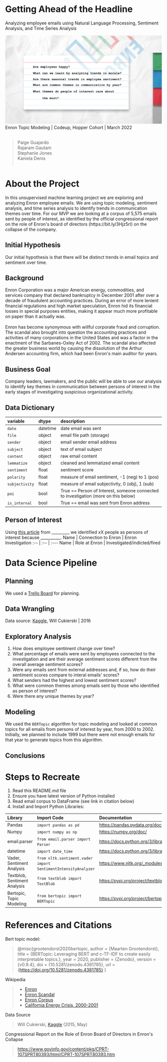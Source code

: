 # Getting Ahead of the Headline 
Analyzing employee emails using Natural Language Processing, Sentiment Analysis, and Time Series Analysis<br>

![](00_Stephanie/images/project_teaser.png)
Enron Topic Modeling | Codeup, Hopper Cohort | March 2022<br><br>
>Paige Guajardo<br>
Rajaram Gautam<br>
Stephanie Jones<br>
Kaniela Denis<br><br>


# About the Project
<p>In this unsupervised machine learning project we are exploring and analyzing Enron employee emails. We are using topic modeling, sentiment analysis, and time series analysis to identify trends in communication themes over time. For our MVP we are looking at a corpus of 5,575 emails sent by people of interest, as identified by the official congressional report on the role of Enron's board of directors (https://bit.ly/3Hjz5rI) on the collapse of the company. 

## Initial Hypothesis
Our initial hypothesis is that there will be distinct trends in email topics and sentiment over time. 

## Background
Enron Corporation was a major American energy, commodities, and services company that declared bankruptcy in December 2001 after over a decade of fraudulent accounting practices. During an error of more lenient financial regulations and high market speculation, Enron hid its financial losses in special purposes entities, making it appear much more profitable on paper than it actually was.
<br><br>
Enron has become synonymous with willful corporate fraud and corruption. The scandal also brought into question the accounting practices and activities of many corporations in the United States and was a factor in the enactment of the Sarbanes-Oxley Act of 2002. The scandal also affected the greater business world by causing the dissolution of the Arthur Andersen accounting firm, which had been Enron's main auditor for years.

## Business Goal
Company leaders, lawmakers, and the public will be able to use our analysis to identify key themes in communication between persons of interest in the early stages of investigating suspicious organizational activity. 

## Data Dictionary
variable | dtype | description
:-- | :-- | :--
`date` | datetime | date email was sent
`file` | object | email file path (storage)
`sender` | object | email sender email address
`subject` | object | text of email subject
`content` | object | raw email content
`lemmatize` | object | cleaned and lemmatized email content
`sentiment` | float | sentiment score
`polarity` | float | measure of email sentiment, -1 (neg) to 1 (pos)
`subjectivity` | float | measure of email subjectivity, 0 (obj), 1 (sub)
`poi` | bool | True == Person of Interest, someone connected to investigation (more on this below)
`is_internal` | bool | True == email was sent from Enron address

## Person of Interest
Using [this article]() from _________ we identified xX people as persons of interest because __________. 
Name | Connection to Enron | Enron Investigation
:-- | :-- | :---
Name | Role at Enron | Investigated/indicted/fired


# Data Science Pipeline 
## Planning
We used a [Trello Board](https://trello.com/b/osnQZqjJ/enronnlp-project) for planning.

## Data Wrangling
Data source: [Kaggle](https://www.kaggle.com/wcukierski/enron-email-dataset), Will Cukierski | 2016 

## Exploratory Analysis
1. How does employee sentiment change over time?
2. What percentage of emails were sent by employees connected to the investigation and are their average sentiment scores different from the overall average sentiment scores?
3. Were any emails sent from external addresses and, if so, how do their sentiment scores compare to interal emails' scores?
4. What senders had the highest and lowest sentiment scores?
5. What were common themes among emails sent by those who identified as  person of interest?
6. Were there any unique themes by year?

## Modeling
We used the `BERTopic` algorithm for topic modeling and looked at common topics for all emails from persons of interest by year, from 2000 to 2002. Initially, we planned to include 1999 but there were not enough emails for that year to generate topics from this algorithm. 

## Conclusions

# Steps to Recreate
1. Read this README.md file<br>
2. Ensure you have latest version of Python installed<br>
3. Read email corpus to DataFrame (see link in citation below)<br>
4. Install and Import Python Libraries:

Library | Import Code | Documentation
:-- | :-- | :-- 
Pandas | `import pandas as pd` | https://pandas.pydata.org/docs/
Numpy | `import numpy as np` | https://numpy.org/doc/ 
email.parser | `from email.parser import Parser` | https://docs.python.org/3/library/email.parser.html
datetime | `import date_time` | https://docs.python.org/3/library/datetime.html
Vader, Sentiment Analysis | `from nltk.sentiment.vader import SentimentIntensityAnalyzer` | https://www.nltk.org/_modules/nltk/sentiment/vader.html 
Textblob, Sentiment Analysis | `from textblob import TextBlob` | https://pypi.org/project/textblob/
Bertopic, Topic Modeling | `from bertopic import BERTopic` | https://pypi.org/project/bertopic/

# References and Citations
Bert topic model:
>@misc{grootendorst2020bertopic,
  author       = {Maarten Grootendorst},
  title        = {BERTopic: Leveraging BERT and c-TF-IDF to create easily interpretable topics.},
  year         = 2020,
  publisher    = {Zenodo},
  version      = {v0.9.4},
  doi          = {10.5281/zenodo.4381785},
  url          = {https://doi.org/10.5281/zenodo.4381785}
}

Wikipedia 
>- [Enron](https://en.wikipedia.org/wiki/Enron)
>- [Enron Scandal](https://en.wikipedia.org/wiki/Enron_scandal)
>- [Enron Corpus](https://en.wikipedia.org/wiki/Enron_Corpus)
>- [California Energy Crisis, 2000-2001](https://en.wikipedia.org/wiki/2000%E2%80%9301_California_electricity_crisis)

Data Source
>Will Cukierski, [Kaggle](https://www.kaggle.com/wcukierski/enron-email-dataset) (2015, May)

Congressional Report on the Role of Enron Board of Directors in Enron's Collapse 
>https://www.govinfo.gov/content/pkg/CPRT-107SPRT80393/html/CPRT-107SPRT80393.htm

